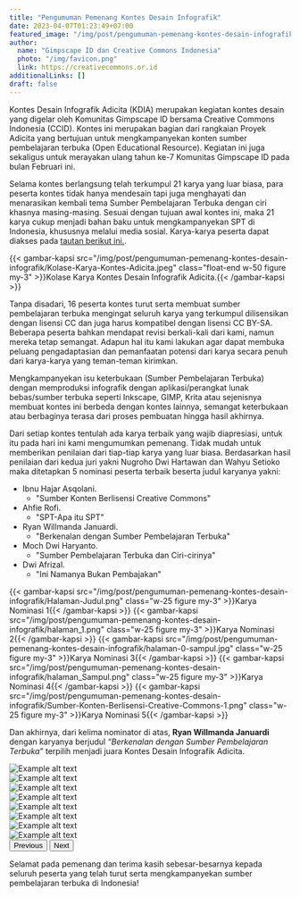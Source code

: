 ```yaml
---
title: "Pengumuman Pemenang Kontes Desain Infografik"
date: 2023-04-07T01:23:49+07:00
featured_image: "/img/post/pengumuman-pemenang-kontes-desain-infografik/banner.jpeg"
author:
  name: "Gimpscape ID dan Creative Commons Indonesia"
  photo: "/img/favicon.png"
  link: https://creativecommons.or.id
additionalLinks: []
draft: false
---
```



Kontes Desain Infografik Adicita (KDIA) merupakan kegiatan kontes desain yang digelar oleh Komunitas Gimpscape ID bersama Creative Commons Indonesia (CCID). Kontes ini merupakan bagian dari rangkaian Proyek Adicita yang bertujuan untuk mengkampanyekan konten sumber pembelajaran terbuka (Open Educational Resource). Kegiatan ini juga sekaligus untuk merayakan ulang tahun ke-7 Komunitas Gimpscape ID pada bulan Februari ini.

Selama kontes berlangsung telah terkumpul 21 karya yang luar biasa, para peserta kontes tidak hanya mendesain tapi juga menghayati dan menarasikan kembali tema Sumber Pembelajaran Terbuka dengan ciri khasnya masing-masing. Sesuai dengan tujuan awal kontes ini, maka 21 karya cukup menjadi bahan baku untuk mengkampanyekan SPT di Indonesia, khususnya melalui media sosial. Karya-karya peserta dapat diakses pada [tautan berikut ini.](https://lumbung.gimpscape.org/tags/adicita/).

{{< gambar-kapsi src="/img/post/pengumuman-pemenang-kontes-desain-infografik/Kolase-Karya-Kontes-Adicita.jpeg" class="float-end w-50 figure my-3" >}}Kolase Karya Kontes Desain Infografik Adicita.{{< /gambar-kapsi >}}


Tanpa disadari, 16 peserta kontes turut serta membuat sumber pembelajaran terbuka mengingat seluruh karya yang terkumpul dilisensikan dengan lisensi CC dan juga harus kompatibel dengan lisensi CC BY-SA. Beberapa peserta bahkan mendapat revisi berkali-kali dari kami, namun mereka tetap semangat. Adapun hal itu kami lakukan agar dapat membuka peluang pengadaptasian dan pemanfaatan potensi dari karya secara penuh dari karya-karya yang teman-teman kirimkan.

Mengkampanyekan isu keterbukaan (Sumber Pembelajaran Terbuka) dengan memproduksi infografik dengan aplikasi/perangkat lunak bebas/sumber terbuka seperti Inkscape, GIMP, Krita atau sejenisnya membuat kontes ini berbeda dengan kontes lainnya, semangat keterbukaan atau berbaginya terasa dari proses pembuatan hingga hasil akhirnya.

Dari setiap kontes tentulah ada karya terbaik yang wajib diapresiasi, untuk itu pada hari ini kami mengumumkan pemenang. Tidak mudah untuk memberikan penilaian dari tiap-tiap karya yang luar biasa. Berdasarkan hasil penilaian dari kedua juri yakni Nugroho Dwi Hartawan dan Wahyu Setioko maka ditetapkan 5 nominasi peserta terbaik beserta judul karyanya yakni:

- Ibnu Hajar Asqolani.        
  - "Sumber Konten Berlisensi Creative Commons"      
- Ahfie Rofi.        
  - "SPT-Apa itu SPT"      
- Ryan Willmanda Januardi.        
  - "Berkenalan dengan Sumber Pembelajaran Terbuka"      
- Moch Dwi Haryanto.        
  - "Sumber Pembelajaran Terbuka dan Ciri-cirinya"      
- Dwi Afrizal.      
  - "Ini Namanya Bukan Pembajakan"   


<div class="d-flex gap-3">

{{< gambar-kapsi src="/img/post/pengumuman-pemenang-kontes-desain-infografik/Halaman-Judul.png" class="w-25 figure my-3" >}}Karya Nominasi 1{{< /gambar-kapsi >}}
{{< gambar-kapsi src="/img/post/pengumuman-pemenang-kontes-desain-infografik/halaman_1.png" class="w-25 figure my-3" >}}Karya Nominasi 2{{< /gambar-kapsi >}}
{{< gambar-kapsi src="/img/post/pengumuman-pemenang-kontes-desain-infografik/halaman-0-sampul.jpg" class="w-25 figure my-3" >}}Karya Nominasi 3{{< /gambar-kapsi >}}
{{< gambar-kapsi src="/img/post/pengumuman-pemenang-kontes-desain-infografik/halaman_Sampul.png" class="w-25 figure my-3" >}}Karya Nominasi 4{{< /gambar-kapsi >}}
{{< gambar-kapsi src="/img/post/pengumuman-pemenang-kontes-desain-infografik/Sumber-Konten-Berlisensi-Creative-Commons-1.png" class="w-25 figure my-3" >}}Karya Nominasi 5{{< /gambar-kapsi >}}

</div>

Dan akhirnya, dari kelima nominator di atas, <b>Ryan Willmanda Januardi</b> dengan karyanya berjudul <i>“Berkenalan dengan Sumber Pembelajaran Terbuka”</i> terpilih menjadi juara Kontes Desain Infografik Adicita.

<div id="photocarousel" class="carousel slide float-md-end w-md-50 ms-md-5 mb-lg-3 mb-5" data-bs-ride="false">
            <div class="carousel-inner">
              <div class="carousel-item">
                <img src="/img/post/pengumuman-pemenang-kontes-desain-infografik//Ryan_Willmanda/halaman-0-sampul.jpg" alt="Example alt text" class="d-block w-100">
              </div>
              <div class="carousel-item active">
                <img src="/img/post/pengumuman-pemenang-kontes-desain-infografik//Ryan_Willmanda/halaman-1.jpg" alt="Example alt text" class="d-block w-100">
              </div>
              <div class="carousel-item">
                <img src="/img/post/pengumuman-pemenang-kontes-desain-infografik//Ryan_Willmanda/halaman-2.jpg" alt="Example alt text" class="d-block w-100">
              </div>
              <div class="carousel-item">
                <img src="/img/post/pengumuman-pemenang-kontes-desain-infografik//Ryan_Willmanda/halaman-3.jpg" alt="Example alt text" class="d-block w-100">
              </div>
              <div class="carousel-item">
                <img src="/img/post/pengumuman-pemenang-kontes-desain-infografik//Ryan_Willmanda/halaman-4.jpg" alt="Example alt text" class="d-block w-100">
              </div>
              <div class="carousel-item">
                <img src="/img/post/pengumuman-pemenang-kontes-desain-infografik//Ryan_Willmanda/halaman-5-penutup.jpg" alt="Example alt text" class="d-block w-100">
              </div>
              <div class="carousel-item">
                <img src="/img/post/pengumuman-pemenang-kontes-desain-infografik//Ryan_Willmanda/halaman-6-kredit.jpg" alt="Example alt text" class="d-block w-100">
              </div>
              <div class="carousel-item">
                <img src="/img/post/pengumuman-pemenang-kontes-desain-infografik//Ryan_Willmanda/halaman-7-informasi-karya.jpg" alt="Example alt text" class="d-block w-100">
              </div>    
            </div>
            <button class="carousel-control-prev" type="button" data-bs-target="#photocarousel" data-bs-slide="prev">
              <span class="carousel-control-prev-icon" aria-hidden="true"></span>
              <span class="visually-hidden">Previous</span>
            </button>
            <button class="carousel-control-next" type="button" data-bs-target="#photocarousel" data-bs-slide="next">
              <span class="carousel-control-next-icon" aria-hidden="true"></span>
              <span class="visually-hidden">Next</span>
            </button>
          </div>


Selamat pada pemenang dan terima kasih sebesar-besarnya kepada seluruh peserta yang telah turut serta mengkampanyekan sumber pembelajaran terbuka di Indonesia!

